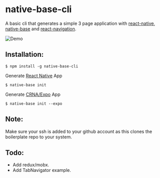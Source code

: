 # native-base-cli
A basic cli that generates a simple 3 page application with [react-native](https://github.com/facebook/react-native),
[native-base](https://github.com/GeekyAnts/NativeBase) and [react-navigation](https://github.com/react-community/react-navigation).

![Demo](https://github.com/GeekyAnts/native-base-cli/raw/master/screenshots/cli-iOS.gif)

## Installation:

```
$ npm install -g native-base-cli
```

Generate [React Native](https://github.com/facebook/react-native) App

```
$ native-base init
```
Generate [CRNA/Expo](https://github.com/react-community/create-react-native-app) App

```
$ native-base init --expo
```

## Note:

Make sure your ssh is added to your github account as this clones the boilerplate repo to your system.

## Todo:

* Add redux/mobx.
* Add TabNavigator example.

